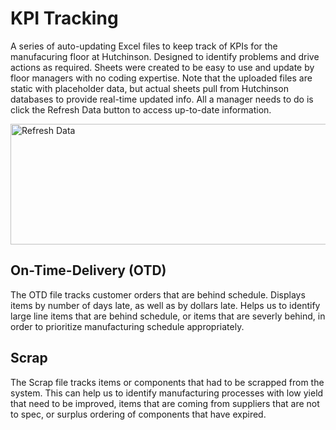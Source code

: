 # KPI Tracking
A series of auto-updating Excel files to keep track of KPIs for the manufacuring floor at Hutchinson. Designed to identify problems and drive actions as required. Sheets were created to be easy to use and update by floor managers with no coding expertise. Note that the uploaded files are static with placeholder data, but actual sheets pull from Hutchinson databases to provide real-time updated info. All a manager needs to do is click the Refresh Data button to access up-to-date information. 

<img width="616" height="193" alt="Refresh Data" src="https://github.com/user-attachments/assets/43ad29c5-607f-4856-8263-28c7cc80aeb1" />


## On-Time-Delivery (OTD)

The OTD file tracks customer orders that are behind schedule. Displays items by number of days late, as well as by dollars late. Helps us to identify large line items that are behind schedule, or items that are severly behind, in order to prioritize manufacturing schedule appropriately. 

## Scrap

The Scrap file tracks items or components that had to be scrapped from the system. This can help us to identify manufacturing processes with low yield that need to be improved, items that are coming from suppliers that are not to spec, or surplus ordering of components that have expired. 

